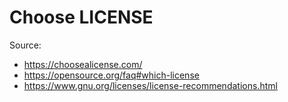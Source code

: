 # Choose LICENSE

Source:

- <https://choosealicense.com/>
- <https://opensource.org/faq#which-license>
- <https://www.gnu.org/licenses/license-recommendations.html>
